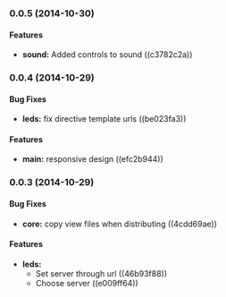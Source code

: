 <a name="0.0.5"></a>
### 0.0.5 (2014-10-30)


#### Features

* **sound:** Added controls to sound ((c3782c2a))


<a name="0.0.4"></a>
### 0.0.4 (2014-10-29)


#### Bug Fixes

* **leds:** fix directive template urls ((be023fa3))


#### Features

* **main:** responsive design ((efc2b944))


<a name="0.0.3"></a>
### 0.0.3 (2014-10-29)


#### Bug Fixes

* **core:** copy view files when distributing ((4cdd69ae))


#### Features

* **leds:**
  * Set server through url ((46b93f88))
  * Choose server ((e009ff64))


